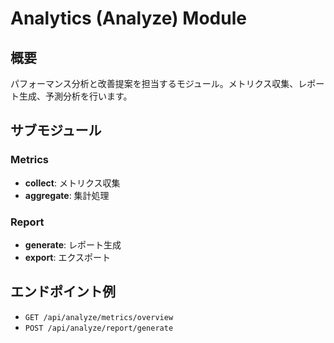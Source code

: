 # Analytics (Analyze) Module

## 概要
パフォーマンス分析と改善提案を担当するモジュール。メトリクス収集、レポート生成、予測分析を行います。

## サブモジュール

### Metrics
- **collect**: メトリクス収集
- **aggregate**: 集計処理

### Report
- **generate**: レポート生成
- **export**: エクスポート

## エンドポイント例
- `GET /api/analyze/metrics/overview`
- `POST /api/analyze/report/generate`